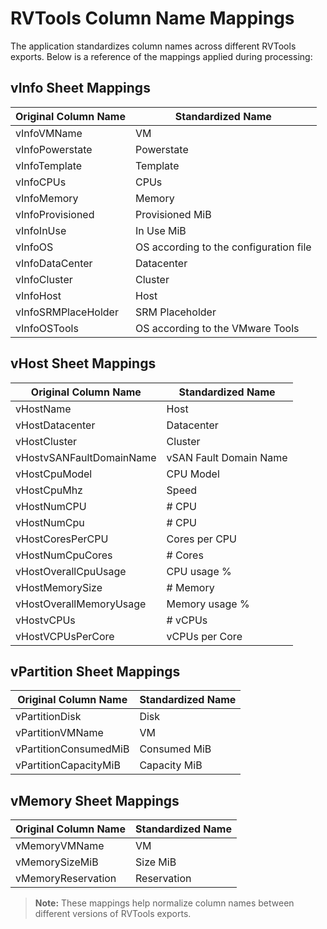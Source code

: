 # RVTools Column Name Mappings

The application standardizes column names across different RVTools exports. Below is a reference of the mappings applied during processing:

## vInfo Sheet Mappings

| Original Column Name | Standardized Name |
|---------------------|-------------------|
| vInfoVMName | VM |
| vInfoPowerstate | Powerstate |
| vInfoTemplate | Template |
| vInfoCPUs | CPUs |
| vInfoMemory | Memory |
| vInfoProvisioned | Provisioned MiB |
| vInfoInUse | In Use MiB |
| vInfoOS | OS according to the configuration file |
| vInfoDataCenter | Datacenter |
| vInfoCluster | Cluster |
| vInfoHost | Host |
| vInfoSRMPlaceHolder | SRM Placeholder |
| vInfoOSTools | OS according to the VMware Tools |

## vHost Sheet Mappings

| Original Column Name | Standardized Name |
|---------------------|-------------------|
| vHostName | Host |
| vHostDatacenter | Datacenter |
| vHostCluster | Cluster |
| vHostvSANFaultDomainName | vSAN Fault Domain Name |
| vHostCpuModel | CPU Model |
| vHostCpuMhz | Speed |
| vHostNumCPU | # CPU |
| vHostNumCpu | # CPU |
| vHostCoresPerCPU | Cores per CPU |
| vHostNumCpuCores | # Cores |
| vHostOverallCpuUsage | CPU usage % |
| vHostMemorySize | # Memory |
| vHostOverallMemoryUsage | Memory usage % |
| vHostvCPUs | # vCPUs |
| vHostVCPUsPerCore | vCPUs per Core |

## vPartition Sheet Mappings

| Original Column Name | Standardized Name |
|---------------------|-------------------|
| vPartitionDisk | Disk |
| vPartitionVMName | VM |
| vPartitionConsumedMiB | Consumed MiB |
| vPartitionCapacityMiB | Capacity MiB |

## vMemory Sheet Mappings

| Original Column Name | Standardized Name |
|---------------------|-------------------|
| vMemoryVMName | VM |
| vMemorySizeMiB | Size MiB |
| vMemoryReservation | Reservation |

> **Note:** These mappings help normalize column names between different versions of RVTools exports.
